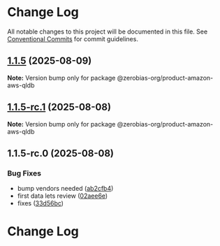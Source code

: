 # Change Log

All notable changes to this project will be documented in this file.
See [Conventional Commits](https://conventionalcommits.org) for commit guidelines.

## [1.1.5](https://github.com/zerobias-org/product/compare/@zerobias-org/product-amazon-aws-qldb@1.1.5-rc.1...@zerobias-org/product-amazon-aws-qldb@1.1.5) (2025-08-09)

**Note:** Version bump only for package @zerobias-org/product-amazon-aws-qldb





## [1.1.5-rc.1](https://github.com/zerobias-org/product/compare/@zerobias-org/product-amazon-aws-qldb@1.1.5-rc.0...@zerobias-org/product-amazon-aws-qldb@1.1.5-rc.1) (2025-08-08)

**Note:** Version bump only for package @zerobias-org/product-amazon-aws-qldb





## 1.1.5-rc.0 (2025-08-08)


### Bug Fixes

* bump vendors needed ([ab2cfb4](https://github.com/zerobias-org/product/commit/ab2cfb4a9cf2e3008e08b068f98011fec096c932))
* first data lets review ([02aee6e](https://github.com/zerobias-org/product/commit/02aee6e8c4f11675de7c63a00f4c8254a67a4dd7))
* fixes ([33d56bc](https://github.com/zerobias-org/product/commit/33d56bcaedf3fa5e3939a33c0fb57eda53539d05))





# Change Log
